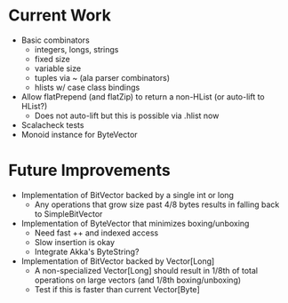 Current Work
============
 - Basic combinators
   - integers, longs, strings
   - fixed size
   - variable size
   - tuples via ~ (ala parser combinators)
   - hlists w/ case class bindings
 - Allow flatPrepend (and flatZip) to return a non-HList (or auto-lift to HList?)
   - Does not auto-lift but this is possible via .hlist now
 - Scalacheck tests
 - Monoid instance for ByteVector

Future Improvements
===================
 - Implementation of BitVector backed by a single int or long
   - Any operations that grow size past 4/8 bytes results in falling back to SimpleBitVector
 - Implementation of ByteVector that minimizes boxing/unboxing
   - Need fast ++ and indexed access
   - Slow insertion is okay
   - Integrate Akka's ByteString?
 - Implementation of BitVector backed by Vector[Long]
   - A non-specialized Vector[Long] should result in 1/8th of total operations on large vectors (and 1/8th boxing/unboxing)
   - Test if this is faster than current Vector[Byte]
